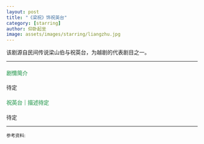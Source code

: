 ```yaml
---
layout: post
title: "《梁祝》饰祝英台"
category: [starring]
author: 仰卧起坐
image: assets/images/starring/liangzhu.jpg
---
```


该剧源自民间传说梁山伯与祝英台，为越剧的代表剧目之一。

---

#### <font color="#5FB37C">剧情简介</font>
待定


#### <font color="#5FB37C">祝英台｜描述待定</font>
待定


---
<p>
<small>
参考资料: <br />
</small>
</p>

